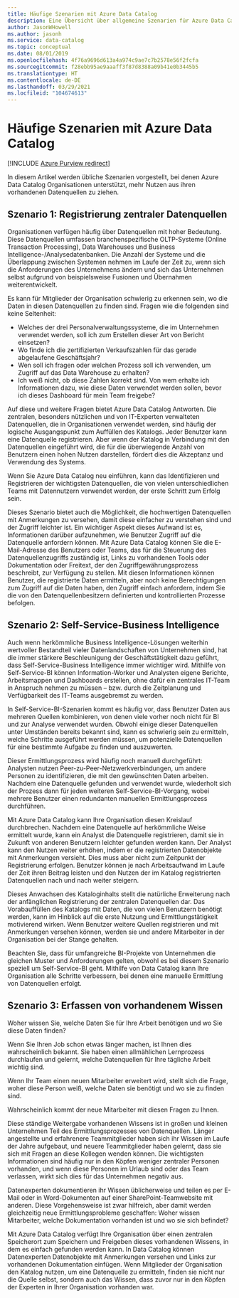 ```yaml
---
title: Häufige Szenarien mit Azure Data Catalog
description: Eine Übersicht über allgemeine Szenarien für Azure Data Catalog, einschließlich der Registrierung und Ermittlung von Datenquellen mit hoher Bedeutung, der Aktivierung von Self-Service-Business Intelligence und der Erfassung vorhandenen Wissens über Datenquellen und Prozesse.
author: JasonWHowell
ms.author: jasonh
ms.service: data-catalog
ms.topic: conceptual
ms.date: 08/01/2019
ms.openlocfilehash: 4f76a9696d613a4a974c9ae7c7b2578e56f2fcfa
ms.sourcegitcommit: f28ebb95ae9aaaff3f87d8388a09b41e0b3445b5
ms.translationtype: HT
ms.contentlocale: de-DE
ms.lasthandoff: 03/29/2021
ms.locfileid: "104674613"
---
```

# <a name="azure-data-catalog-common-scenarios"></a>Häufige Szenarien mit Azure Data Catalog

[!INCLUDE [Azure Purview redirect](../../includes/data-catalog-use-purview.md)]

In diesem Artikel werden übliche Szenarien vorgestellt, bei denen Azure Data Catalog Organisationen unterstützt, mehr Nutzen aus ihren vorhandenen Datenquellen zu ziehen.

## <a name="scenario-1-registration-of-central-data-sources"></a>Szenario 1: Registrierung zentraler Datenquellen
Organisationen verfügen häufig über Datenquellen mit hoher Bedeutung. Diese Datenquellen umfassen branchenspezifische OLTP-Systeme (Online Transaction Processing), Data Warehouses und Business Intelligence-/Analysedatenbanken. Die Anzahl der Systeme und die Überlappung zwischen Systemen nehmen im Laufe der Zeit zu, wenn sich die Anforderungen des Unternehmens ändern und sich das Unternehmen selbst aufgrund von beispielsweise Fusionen und Übernahmen weiterentwickelt.

Es kann für Mitglieder der Organisation schwierig zu erkennen sein, wo die Daten in diesen Datenquellen zu finden sind. Fragen wie die folgenden sind keine Seltenheit:

* Welches der drei Personalverwaltungssysteme, die im Unternehmen verwendet werden, soll ich zum Erstellen dieser Art von Bericht einsetzen?
* Wo finde ich die zertifizierten Verkaufszahlen für das gerade abgelaufene Geschäftsjahr?
* Wen soll ich fragen oder welchen Prozess soll ich verwenden, um Zugriff auf das Data Warehouse zu erhalten?
* Ich weiß nicht, ob diese Zahlen korrekt sind. Von wem erhalte ich Informationen dazu, wie diese Daten verwendet werden sollen, bevor ich dieses Dashboard für mein Team freigebe?

Auf diese und weitere Fragen bietet Azure Data Catalog Antworten. Die zentralen, besonders nützlichen und von IT-Experten verwalteten Datenquellen, die in Organisationen verwendet werden, sind häufig der logische Ausgangspunkt zum Auffüllen des Katalogs. Jeder Benutzer kann eine Datenquelle registrieren. Aber wenn der Katalog in Verbindung mit den Datenquellen eingeführt wird, die für die überwiegende Anzahl von Benutzern einen hohen Nutzen darstellen, fördert dies die Akzeptanz und Verwendung des Systems. 

Wenn Sie Azure Data Catalog neu einführen, kann das Identifizieren und Registrieren der wichtigsten Datenquellen, die von vielen unterschiedlichen Teams mit Datennutzern verwendet werden, der erste Schritt zum Erfolg sein.

Dieses Szenario bietet auch die Möglichkeit, die hochwertigen Datenquellen mit Anmerkungen zu versehen, damit diese einfacher zu verstehen sind und der Zugriff leichter ist. Ein wichtiger Aspekt dieses Aufwand ist es, Informationen darüber aufzunehmen, wie Benutzer Zugriff auf die Datenquelle anfordern können. Mit Azure Data Catalog können Sie die E-Mail-Adresse des Benutzers oder Teams, das für die Steuerung des Datenquellenzugriffs zuständig ist, Links zu vorhandenen Tools oder Dokumentation oder Freitext, der den Zugriffgewährungsprozess beschreibt, zur Verfügung zu stellen. Mit diesen Informationen können Benutzer, die registrierte Daten ermitteln, aber noch keine Berechtigungen zum Zugriff auf die Daten haben, den Zugriff einfach anfordern, indem Sie die von den Datenquellenbesitzern definierten und kontrollierten Prozesse befolgen.

## <a name="scenario-2-self-service-business-intelligence"></a>Szenario 2: Self-Service-Business Intelligence
Auch wenn herkömmliche Business Intelligence-Lösungen weiterhin wertvoller Bestandteil vieler Datenlandschaften von Unternehmen sind, hat die immer stärkere Beschleunigung der Geschäftstätigkeit dazu geführt, dass Self-Service-Business Intelligence immer wichtiger wird. Mithilfe von Self-Service-BI können Information-Worker und Analysten eigene Berichte, Arbeitsmappen und Dashboards erstellen, ohne dafür ein zentrales IT-Team in Anspruch nehmen zu müssen – bzw. durch die Zeitplanung und Verfügbarkeit des IT-Teams ausgebremst zu werden.

In Self-Service-BI-Szenarien kommt es häufig vor, dass Benutzer Daten aus mehreren Quellen kombinieren, von denen viele vorher noch nicht für BI und zur Analyse verwendet wurden. Obwohl einige dieser Datenquellen unter Umständen bereits bekannt sind, kann es schwierig sein zu ermitteln, welche Schritte ausgeführt werden müssen, um potenzielle Datenquellen für eine bestimmte Aufgabe zu finden und auszuwerten.

Dieser Ermittlungsprozess wird häufig noch manuell durchgeführt: Analysten nutzen Peer-zu-Peer-Netzwerkverbindungen, um andere Personen zu identifizieren, die mit den gewünschten Daten arbeiten. Nachdem eine Datenquelle gefunden und verwendet wurde, wiederholt sich der Prozess dann für jeden weiteren Self-Service-BI-Vorgang, wobei mehrere Benutzer einen redundanten manuellen Ermittlungsprozess durchführen.

Mit Azure Data Catalog kann Ihre Organisation diesen Kreislauf durchbrechen. Nachdem eine Datenquelle auf herkömmliche Weise ermittelt wurde, kann ein Analyst die Datenquelle registrieren, damit sie in Zukunft von anderen Benutzern leichter gefunden werden kann. Der Analyst kann den Nutzen weiter erhöhen, indem er die registrierten Datenobjekte mit Anmerkungen versieht. Dies muss aber nicht zum Zeitpunkt der Registrierung erfolgen. Benutzer können je nach Arbeitsaufwand im Laufe der Zeit ihren Beitrag leisten und den Nutzen der im Katalog registrierten Datenquellen nach und nach weiter steigern.

Dieses Anwachsen des Kataloginhalts stellt die natürliche Erweiterung nach der anfänglichen Registrierung der zentralen Datenquellen dar. Das Vorabauffüllen des Katalogs mit Daten, die von vielen Benutzern benötigt werden, kann im Hinblick auf die erste Nutzung und Ermittlungstätigkeit motivierend wirken. Wenn Benutzer weitere Quellen registrieren und mit Anmerkungen versehen können, werden sie und andere Mitarbeiter in der Organisation bei der Stange gehalten.

Beachten Sie, dass für umfangreiche BI-Projekte von Unternehmen die gleichen Muster und Anforderungen gelten, obwohl es bei diesem Szenario speziell um Self-Service-BI geht. Mithilfe von Data Catalog kann Ihre Organisation alle Schritte verbessern, bei denen eine manuelle Ermittlung von Datenquellen erfolgt.

## <a name="scenario-3-capturing-tribal-knowledge"></a>Szenario 3: Erfassen von vorhandenem Wissen
Woher wissen Sie, welche Daten Sie für Ihre Arbeit benötigen und wo Sie diese Daten finden?

Wenn Sie Ihren Job schon etwas länger machen, ist Ihnen dies wahrscheinlich bekannt. Sie haben einen allmählichen Lernprozess durchlaufen und gelernt, welche Datenquellen für Ihre tägliche Arbeit wichtig sind.

Wenn Ihr Team einen neuen Mitarbeiter erweitert wird, stellt sich die Frage, woher diese Person weiß, welche Daten sie benötigt und wo sie zu finden sind.

Wahrscheinlich kommt der neue Mitarbeiter mit diesen Fragen zu Ihnen.

Diese ständige Weitergabe vorhandenen Wissens ist in großen und kleinen Unternehmen Teil des Ermittlungsprozesses von Datenquellen. Länger angestellte und erfahrenere Teammitglieder haben sich ihr Wissen im Laufe der Jahre aufgebaut, und neuere Teammitglieder haben gelernt, dass sie sich mit Fragen an diese Kollegen wenden können. Die wichtigsten Informationen sind häufig nur in den Köpfen weniger zentraler Personen vorhanden, und wenn diese Personen im Urlaub sind oder das Team verlassen, wirkt sich dies für das Unternehmen negativ aus.

Datenexperten dokumentieren ihr Wissen üblicherweise und teilen es per E-Mail oder in Word-Dokumenten auf einer SharePoint-Teamwebsite mit anderen. Diese Vorgehensweise ist zwar hilfreich, aber damit werden gleichzeitig neue Ermittlungsprobleme geschaffen: Woher wissen Mitarbeiter, welche Dokumentation vorhanden ist und wo sie sich befindet?

Mit Azure Data Catalog verfügt Ihre Organisation über einen zentralen Speicherort zum Speichern und Freigeben dieses vorhandenen Wissens, in dem es einfach gefunden werden kann. In Data Catalog können Datenexperten Datenobjekte mit Anmerkungen versehen und Links zur vorhandenen Dokumentation einfügen. Wenn Mitglieder der Organisation den Katalog nutzen, um eine Datenquelle zu ermitteln, finden sie nicht nur die Quelle selbst, sondern auch das Wissen, dass zuvor nur in den Köpfen der Experten in Ihrer Organisation vorhanden war.
